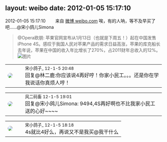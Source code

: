 layout: weibo
date: 2012-01-05 15:17:10
---
<meta name="referrer" content="no-referrer" />

2012-01-05 15:17:10  &nbsp;&nbsp;&nbsp;&nbsp;&nbsp;&nbsp; 来自 <a href="http://weibo.com/" rel="nofollow">微博 weibo.com</a>
唉，有的人呐，等不及早买了吧……@宋小鸽儿Simona
>  @Opera欧朋: 苹果官网宣布从1月13日（也就是下周五！）起在中国发售iPhone 4S。感叹于我国人民对苹果产品的需求日益高涨，苹果的库克船长去年说，苹果在中国的收入年比增长了270%，占2011财年总收入的12%。 ​​​
>  ![图片](https://ww3.sinaimg.cn/large/88031b39jw1dord9qzq47j.jpg)

<table style="width: 100%;">
  <tr>
    <td style="width: 40px;"><img style="border-radius:50%" src="https://tva3.sinaimg.cn/crop.92.47.244.244.50/88f80b2bjw8eukpmat8a6j20c8086jrv.jpg?KID=imgbed,tva&Expires=1624466439&ssig=hIUoLLtMmz"></td>
    <td colspan="2"><small>宋小鸽子_ 12-1-5 20:48</small><br/>回复@林二鹿:你应该说4再好哼！你家小民工。。。还是你在学我说话你真烦人哼！</td>
  </tr>
</table>

<table style="width: 100%;">
  <tr>
    <td style="width: 40px;"><img style="border-radius:50%" src="https://tva3.sinaimg.cn/crop.0.0.639.639.50/6d2a6003jw8f3idy69w2gj20hs0hrt9g.jpg?KID=imgbed,tva&Expires=1624466439&ssig=%2By1c9WYJS3"></td>
    <td colspan="2"><small>风二码畜 12-1-5 19:01</small><br/>回复@宋小鸽儿Simona: 9494,4S再好啊也不比我家小民工送的心好~~~~</td>
  </tr>
</table>

<table style="width: 100%;">
  <tr>
    <td style="width: 40px;"><img style="border-radius:50%" src="https://tva3.sinaimg.cn/crop.92.47.244.244.50/88f80b2bjw8eukpmat8a6j20c8086jrv.jpg?KID=imgbed,tva&Expires=1624466439&ssig=hIUoLLtMmz"></td>
    <td colspan="2"><small>宋小鸽子_ 12-1-5 18:18</small><br/>4s就比4好么，再说又不是我买@我干什么</td>
  </tr>
</table>

